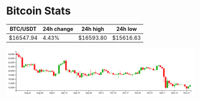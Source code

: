 # Bitcoin Stats

BTC/USDT|24h change|24h high|24h low|
|---|---|---|---|
|$16547.94|4.43%|$16593.80|$15616.63|

<img src="./chart.svg">
